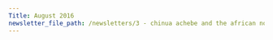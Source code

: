 ```yaml
---
Title: August 2016
newsletter_file_path: /newsletters/3 - chinua achebe and the african novel pp 31-50.pdf
---
```

